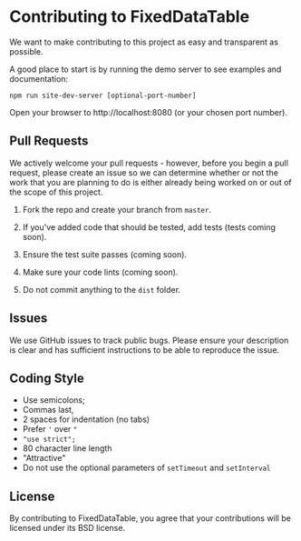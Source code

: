 # Contributing to FixedDataTable
We want to make contributing to this project as easy and transparent as possible.

A good place to start is by running the demo server to see examples and documentation:

```shell
npm run site-dev-server [optional-port-number]
```

Open your browser to http://localhost:8080 (or your chosen port number).

## Pull Requests

We actively welcome your pull requests - however, before you begin a pull request, please create an issue so we can determine whether or not the work that you are planning to do is either already being worked on or out of the scope of this project.

1.  Fork the repo and create your branch from `master`.

2. If you've added code that should be tested, add tests (tests coming soon).

3. Ensure the test suite passes (coming soon).

4. Make sure your code lints (coming soon).

5.  Do not commit anything to the `dist` folder.

## Issues
We use GitHub issues to track public bugs. Please ensure your description is clear and has sufficient instructions to be able to reproduce the issue.

## Coding Style
* Use semicolons;
* Commas last,
* 2 spaces for indentation (no tabs)
* Prefer `'` over `"`
* `"use strict";`
* 80 character line length
* "Attractive"
* Do not use the optional parameters of `setTimeout` and `setInterval`

## License
By contributing to FixedDataTable, you agree that your contributions will be licensed under its BSD license.
